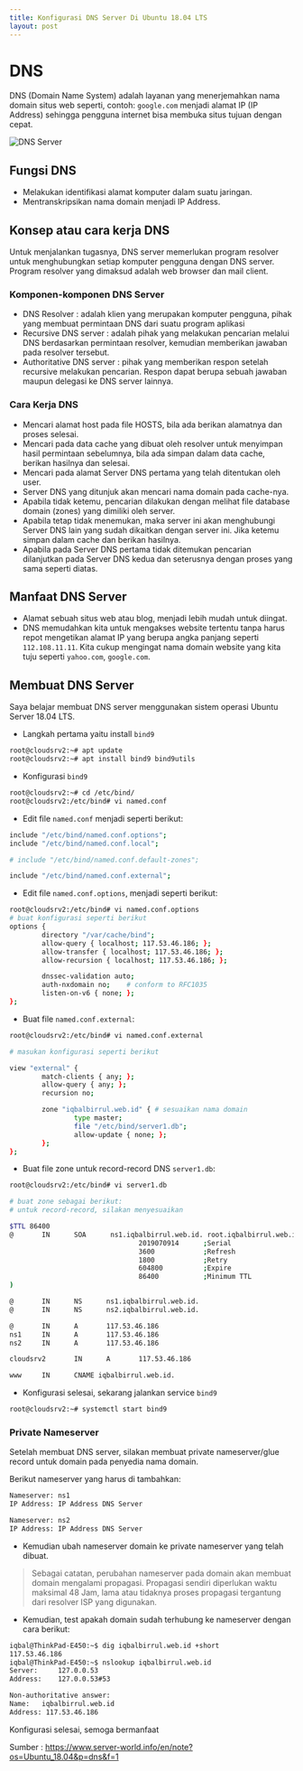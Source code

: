 ```yaml
---
title: Konfigurasi DNS Server Di Ubuntu 18.04 LTS
layout: post
---
```


# DNS
DNS (Domain Name System) adalah layanan yang menerjemahkan nama domain situs web seperti, contoh: `google.com` menjadi alamat IP (IP Address) sehingga pengguna internet bisa membuka situs tujuan dengan cepat.

![DNS Server](https://gh.iqbal.id/blog/img/dns.png)

## Fungsi DNS
- Melakukan identifikasi alamat komputer dalam suatu jaringan.
- Mentranskripsikan nama domain menjadi IP Address.

## Konsep atau cara kerja DNS
Untuk menjalankan tugasnya, DNS server memerlukan program resolver untuk menghubungkan setiap komputer pengguna dengan DNS server. Program resolver yang dimaksud adalah web browser dan mail client.

### Komponen-komponen DNS Server
- DNS Resolver : adalah klien yang merupakan komputer pengguna, pihak yang membuat permintaan DNS dari suatu program aplikasi
- Recursive DNS server : adalah pihak yang melakukan pencarian melalui DNS berdasarkan permintaan resolver, kemudian memberikan jawaban pada resolver tersebut.
- Authoritative DNS server : pihak yang memberikan respon setelah recursive melakukan pencarian. Respon dapat berupa sebuah jawaban maupun delegasi ke DNS server lainnya.

### Cara Kerja DNS
- Mencari alamat host pada file HOSTS, bila ada berikan alamatnya dan proses selesai. 
- Mencari pada data cache yang dibuat oleh resolver untuk menyimpan hasil permintaan sebelumnya, bila ada simpan dalam data cache, berikan 	hasilnya dan selesai. 
- Mencari pada alamat Server DNS pertama yang telah ditentukan oleh user. 
- Server DNS yang ditunjuk akan mencari nama domain pada cache-nya. 
- Apabila tidak ketemu, pencarian dilakukan dengan melihat file database domain (zones) yang dimiliki oleh server. 
- Apabila tetap tidak menemukan, maka server ini akan menghubungi Server DNS lain yang sudah dikaitkan dengan server ini. Jika ketemu simpan dalam cache dan berikan hasilnya. 
- Apabila pada Server DNS pertama tidak ditemukan pencarian dilanjutkan pada Server DNS kedua dan seterusnya dengan proses yang sama seperti diatas.

## Manfaat DNS Server
- Alamat sebuah situs web atau blog, menjadi lebih mudah untuk diingat.
- DNS memudahkan kita untuk mengakses website tertentu tanpa harus repot mengetikan alamat IP yang berupa angka panjang seperti `112.108.11.11`. Kita cukup mengingat nama domain website yang kita tuju seperti `yahoo.com`, `google.com`.

## Membuat DNS Server
Saya belajar membuat DNS server menggunakan sistem operasi Ubuntu Server 18.04 LTS.

- Langkah pertama yaitu install `bind9`

```bash
root@cloudsrv2:~# apt update
root@cloudsrv2:~# apt install bind9 bind9utils
```

- Konfigurasi `bind9`

```bash
root@cloudsrv2:~# cd /etc/bind/
root@cloudsrv2:/etc/bind# vi named.conf
```

-  Edit file `named.conf` menjadi seperti berikut:

```bash
include "/etc/bind/named.conf.options";
include "/etc/bind/named.conf.local";

# include "/etc/bind/named.conf.default-zones";

include "/etc/bind/named.conf.external";
```

- Edit file `named.conf.options`, menjadi seperti berikut:

```bash
root@cloudsrv2:/etc/bind# vi named.conf.options
# buat konfigurasi seperti berikut
options {
        directory "/var/cache/bind";
        allow-query { localhost; 117.53.46.186; };
        allow-transfer { localhost; 117.53.46.186; };
        allow-recursion { localhost; 117.53.46.186; };

        dnssec-validation auto;
        auth-nxdomain no;    # conform to RFC1035
        listen-on-v6 { none; };
};
```

- Buat file `named.conf.external`:

```bash
root@cloudsrv2:/etc/bind# vi named.conf.external

# masukan konfigurasi seperti berikut

view "external" {
        match-clients { any; };
        allow-query { any; };
        recursion no;

        zone "iqbalbirrul.web.id" { # sesuaikan nama domain
                type master;
                file "/etc/bind/server1.db";
                allow-update { none; };
        };
};                       
```

- Buat file zone untuk record-record DNS `server1.db`:

```bash
root@cloudsrv2:/etc/bind# vi server1.db

# buat zone sebagai berikut:
# untuk record-record, silakan menyesuaikan

$TTL 86400
@       IN      SOA      ns1.iqbalbirrul.web.id. root.iqbalbirrul.web.id.(
                                2019070914      ;Serial
                                3600            ;Refresh
                                1800            ;Retry
                                604800          ;Expire
                                86400           ;Minimum TTL
)

@       IN      NS      ns1.iqbalbirrul.web.id.
@       IN      NS      ns2.iqbalbirrul.web.id.

@       IN      A       117.53.46.186
ns1     IN      A       117.53.46.186
ns2     IN      A       117.53.46.186

cloudsrv2       IN      A       117.53.46.186

www     IN      CNAME iqbalbirrul.web.id.
```

- Konfigurasi selesai, sekarang jalankan service `bind9`

```bash
root@cloudsrv2:~# systemctl start bind9
```

### Private Nameserver

Setelah membuat DNS server, silakan membuat private nameserver/glue record untuk domain pada penyedia nama domain.

Berikut nameserver yang harus di tambahkan:

```bash
Nameserver: ns1
IP Address: IP Address DNS Server

Nameserver: ns2
IP Address: IP Address DNS Server
```

- Kemudian ubah nameserver domain ke private nameserver yang telah dibuat.

> Sebagai catatan, perubahan nameserver pada domain akan membuat domain mengalami propagasi. Propagasi sendiri diperlukan waktu maksimal 48 Jam, lama atau tidaknya proses propagasi tergantung dari resolver ISP yang digunakan.

- Kemudian, test apakah domain sudah terhubung ke nameserver dengan cara berikut:

```bash
iqbal@ThinkPad-E450:~$ dig iqbalbirrul.web.id +short
117.53.46.186
iqbal@ThinkPad-E450:~$ nslookup iqbalbirrul.web.id
Server:		127.0.0.53
Address:	127.0.0.53#53

Non-authoritative answer:
Name:	iqbalbirrul.web.id
Address: 117.53.46.186
```

Konfigurasi selesai, semoga bermanfaat

Sumber : https://www.server-world.info/en/note?os=Ubuntu_18.04&p=dns&f=1

